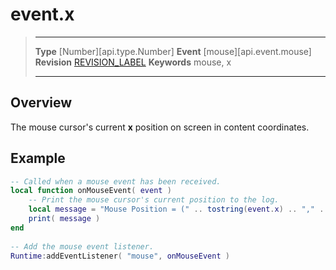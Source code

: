 
# event.x

> --------------------- ------------------------------------------------------------------------------------------
> __Type__              [Number][api.type.Number]
> __Event__             [mouse][api.event.mouse]
> __Revision__          [REVISION_LABEL](REVISION_URL)
> __Keywords__          mouse, x
> --------------------- ------------------------------------------------------------------------------------------

## Overview

The mouse cursor's current __x__ position on screen in content coordinates.

## Example
 
``````lua
-- Called when a mouse event has been received.
local function onMouseEvent( event )
    -- Print the mouse cursor's current position to the log.
    local message = "Mouse Position = (" .. tostring(event.x) .. "," .. tostring(event.y) .. ")"
    print( message )
end
                             
-- Add the mouse event listener.
Runtime:addEventListener( "mouse", onMouseEvent )
``````

